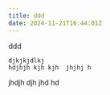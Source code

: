 ```yaml
---
title: ddd
date: 2024-11-21T16:44:01Z
---
```

ddd
```
djkjkjdlkj
hdjhjh kjh kjh  jhjhj h
```
jhdjh djh  jhd hd